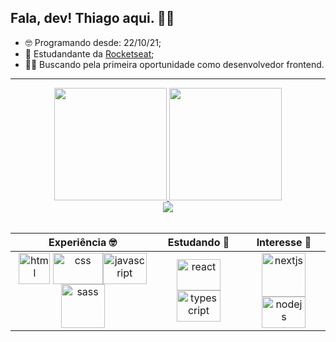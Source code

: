 ## Fala, dev! Thiago aqui. :raising_hand_man:

- 🤓 Programando desde: 22/10/21;
- 🚀 Estudandante da  <a href="https://github.com/rocketseat-education">Rocketseat</a>;
- 👨‍💻 Buscando pela primeira oportunidade como desenvolvedor frontend. 

---
<div align="center">
  <a href="https://github.com/Thiagolp7?tab=repositories" target="_blank">
  <img height="180em" src="https://github-readme-stats.vercel.app/api?username=thiagolp7&show_icons=true&include_all_commits=true&count_private=true&bg_color=161B22&border_color=00C647&title_color=00C647&text_color=E5EAFA&icon_color=8F3985"/>
  <img height="180em" src="https://github-readme-stats.vercel.app/api/top-langs/?username=thiagolp7&layout=compact&langs_count=7&bg_color=161B22&border_color=00C647&title_color=00C647&text_color=E5EAFA&icon_color=613DC1"/>
  </a>
</div>
<div align="center">
  <img src="https://user-images.githubusercontent.com/92824127/153241844-bec45712-5b19-4db6-a570-582b69c84b67.svg" />
</div>


<br>
<div align="center">

Experiência 🤓 |  Estudando 📖  |  Interesse 🧐
:-------------: | :---------: | :---------:
<img align="center" alt="html" width="50" height="50" src="https://cdn.jsdelivr.net/gh/devicons/devicon/icons/html5/html5-original.svg"/>   <img align="center" alt="css" width="80" height="50" src="https://cdn.jsdelivr.net/gh/devicons/devicon/icons/css3/css3-original.svg" /><img align="center" alt="javascript" width="70" height="50"  src="https://cdn.jsdelivr.net/gh/devicons/devicon/icons/javascript/javascript-original.svg" /> <img align="center" alt="sass" width="70" height="70" src="https://cdn.jsdelivr.net/gh/devicons/devicon/icons/sass/sass-original.svg" /> | <img align="center" alt="react" width="70" height="50" src="https://cdn.jsdelivr.net/gh/devicons/devicon/icons/react/react-original.svg" /> <img align="center" alt="typescript" width="70" height="50" src="https://cdn.jsdelivr.net/gh/devicons/devicon/icons/typescript/typescript-original.svg" /> | <img align="center" alt="nextjs" height="70" width="70" src="https://user-images.githubusercontent.com/92824127/153253239-3438fc21-f08c-4ae3-890d-5f64868a62a4.svg" /><img align="center" alt="nodejs" height="50" width="70" src="https://cdn.jsdelivr.net/gh/devicons/devicon/icons/nodejs/nodejs-original.svg"/>

</div>






